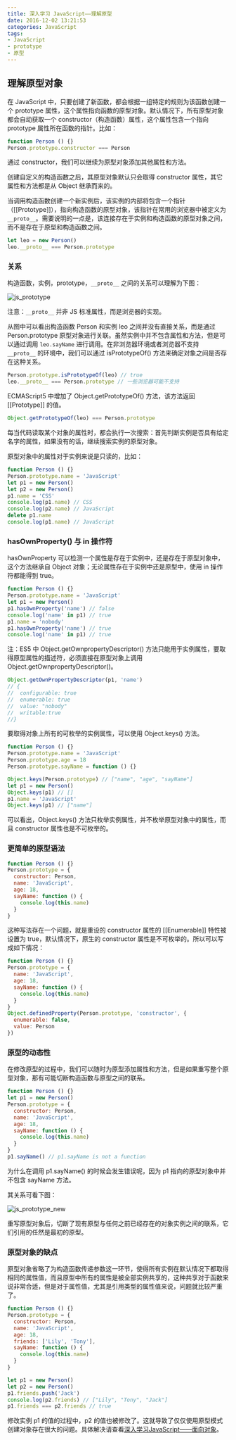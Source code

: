 ```yaml
---
title: 深入学习 JavaScript——理解原型
date: 2016-12-02 13:21:53
categories: JavaScript
tags:
- JavaScript
- prototype
- 原型  
---
```


## 理解原型对象

在 JavaScript 中，只要创建了新函数，都会根据一组特定的规则为该函数创建一个 prototype 属性，这个属性指向函数的原型对象。默认情况下，所有原型对象都会自动获取一个 constructor（构造函数）属性，这个属性包含一个指向 prototype 属性所在函数的指针。比如：

```javascript
function Person () {}
Person.prototype.constructor === Person
```

通过 constructor，我们可以继续为原型对象添加其他属性和方法。

创建自定义的构造函数之后，其原型对象默认只会取得 constructor 属性，其它属性和方法都是从 Object 继承而来的。

当调用构造函数创建一个新实例后，该实例的内部将包含一个指针（[[Prototype]]），指向构造函数的原型对象，该指针在常用的浏览器中被定义为 `__proto__`。需要说明的一点是，该连接存在于实例和构造函数的原型对象之间，而不是存在于原型和构造函数之间。

```javascript
let leo = new Person()
leo.__proto__ === Person.prototype
```

<!--more-->

### 关系

构造函数，实例，prototype，`__proto__` 之间的关系可以理解为下图：

<img src="/assets/img/js_prototype.png" alt="js_prototype">

注意：`__proto__` 并非 JS 标准属性，而是浏览器的实现。

从图中可以看出构造函数 Person 和实例 leo 之间并没有直接关系，而是通过 Person.prototype 原型对象进行关联。虽然实例中并不包含属性和方法，但是可以通过调用 `leo.sayName` 进行调用。在非浏览器环境或者浏览器不支持 `__proto__` 的环境中，我们可以通过 isPrototypeOf() 方法来确定对象之间是否存在这种关系。

```javascript
Person.prototype.isPrototypeOf(leo) // true
leo.__proto__ === Person.prototype // 一些浏览器可能不支持
```

ECMAScript5 中增加了 Object.getPrototypeOf() 方法，该方法返回 [[Prototype]] 的值。

```javascript
Object.getPrototypeOf(leo) === Person.prototype
```

每当代码读取某个对象的属性时，都会执行一次搜索：首先判断实例是否具有给定名字的属性，如果没有的话，继续搜索实例的原型对象。

原型对象中的属性对于实例来说是只读的，比如：

```javascript
function Person () {}
Person.prototype.name = 'JavaScript'
let p1 = new Person()
let p2 = new Person()
p1.name = 'CSS'
console.log(p1.name) // CSS
console.log(p2.name) // JavaScript
delete p1.name
console.log(p1.name) // JavaScript
```

### hasOwnProperty() 与 in 操作符

hasOwnProperty 可以检测一个属性是存在于实例中，还是存在于原型对象中，这个方法继承自 Object 对象；无论属性存在于实例中还是原型中，使用 in 操作符都能得到 true。

```javascript
function Person () {}
Person.prototype.name = 'JavaScript'
let p1 = new Person()
p1.hasOwnProperty('name') // false
console.log('name' in p1) // true
p1.name = 'nobody'
p1.hasOwnProperty('name') // true
console.log('name' in p1) // true
```

注：ES5 中 Object.getOwnpropertyDescriptor() 方法只能用于实例属性，要取得原型属性的描述符，必须直接在原型对象上调用 Object.getOwnpropertyDescriptor()。

```javascript
Object.getOwnPropertyDescriptor(p1, 'name')
// {
//  configurable: true
//  enumerable: true
//  value: "nobody"
//  writable:true
//}
```

要取得对象上所有的可枚举的实例属性，可以使用 Object.keys() 方法。

```javascript
function Person () {}
Person.prototype.name = 'JavaScript'
Person.prototype.age = 18
Person.prototype.sayName = function () {}

Object.keys(Person.prototype) // ["name", "age", "sayName"]
let p1 = new Person()
Object.keys(p1) // []
p1.name = 'JavaScript'
Object.keys(p1) // ["name"]
```

可以看出，Object.keys() 方法只枚举实例属性，并不枚举原型对象中的属性，而且 constructor 属性也是不可枚举的。

### 更简单的原型语法

```javascript
function Person () {}
Person.prototype = {
  constructor: Person,
  name: 'JavaScript',
  age: 18,
  sayName: function () {
    console.log(this.name)
  }    
}
```

这种写法存在一个问题，就是重设的 constructor 属性的 [[Enumerable]] 特性被设置为 true，默认情况下，原生的 constructor 属性是不可枚举的。所以可以写成如下情况：

```javascript
function Person () {}
Person.prototype = {
  name: 'JavaScript',
  age: 18,
  sayName: function () {
    console.log(this.name)
  }    
}
Object.definedProperty(Person.prototype, 'constructor', {
  enumerable: false,
  value: Person
})
```

### 原型的动态性

在修改原型的过程中，我们可以随时为原型添加属性和方法，但是如果重写整个原型对象，那有可能切断构造函数与原型之间的联系。

```javascript
function Person () {}
let p1 = new Person()
Person.prototype = {
  constructor: Person,
  name: 'JavaScript',
  age: 18,
  sayName: function () {
    console.log(this.name)
  }        
}
p1.sayName() // p1.sayName is not a function
```

为什么在调用 p1.sayName() 的时候会发生错误呢，因为 p1 指向的原型对象中并不包含 sayName 方法。

其关系可看下图：

<img src="/assets/img/js_prototype_new.png" alt="js_prototype_new">

重写原型对象后，切断了现有原型与任何之前已经存在的对象实例之间的联系，它们引用的任然是最初的原型。

### 原型对象的缺点

原型对象省略了为构造函数传递参数这一环节，使得所有实例在默认情况下都取得相同的属性值，而且原型中所有的属性是被全部实例共享的，这种共享对于函数来说非常合适，但是对于属性值，尤其是引用类型的属性值来说，问题就比较严重了。

```javascript
function Person () {}
Person.prototype = {
  constructor: Person,
  name: 'JavaScript',
  age: 18,
  friends: ['Lily', 'Tony'],
  sayName: function () {
    console.log(this.name)
  }        
}

let p1 = new Person()
let p2 = new Person()
p1.friends.push('Jack')
console.log(p2.friends) // ["Lily", "Tony", "Jack"]
p1.friends === p2.friends // true
```

修改实例 p1 的值的过程中，p2 的值也被修改了。这就导致了仅仅使用原型模式创建对象存在很大的问题。具体解决请查看[深入学习JavaScript——面向对象](https://lz5z.com/JavaScript%E9%9D%A2%E5%90%91%E5%AF%B9%E8%B1%A1/)。


